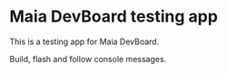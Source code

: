 # Maia DevBoard testing app


This is a testing app for Maia DevBoard.

Build, flash and follow console messages.
